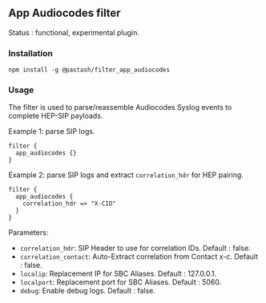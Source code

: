 App Audiocodes filter
---

Status : functional, experimental plugin.

### Installation
```
npm install -g @pastash/filter_app_audiocodes
```

### Usage
The filter is used to parse/reassemble Audiocodes Syslog events to complete HEP-SIP payloads.

Example 1: parse SIP logs.
````
filter {
  app_audiocodes {}
}
`````

Example 2: parse SIP logs and extract ``correlation_hdr`` for HEP pairing.
````
filter {
  app_audiocodes {
    correlation_hdr => "X-CID"
  }
}
`````

Parameters:

* ``correlation_hdr``: SIP Header to use for correlation IDs. Default : false.
* ``correlation_contact``: Auto-Extract correlation from Contact x-c. Default : false.
* ``localip``: Replacement IP for SBC Aliases. Default : 127.0.0.1.
* ``localport``: Replacement port for SBC Aliases. Default : 5060.
* ``debug``: Enable debug logs. Default : false.
